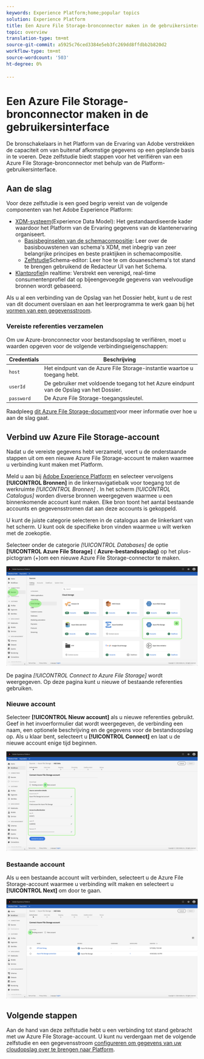 ```yaml
---
keywords: Experience Platform;home;popular topics
solution: Experience Platform
title: Een Azure File Storage-bronconnector maken in de gebruikersinterface
topic: overview
translation-type: tm+mt
source-git-commit: a5925c76ced3384e5eb3fc269dd8ffdbb2b820d2
workflow-type: tm+mt
source-wordcount: '503'
ht-degree: 0%

---
```



# Een Azure File Storage-bronconnector maken in de gebruikersinterface

De bronschakelaars in het Platform van de Ervaring van Adobe verstrekken de capaciteit om van buitenaf afkomstige gegevens op een geplande basis in te voeren. Deze zelfstudie biedt stappen voor het verifiëren van een Azure File Storage-bronconnector met behulp van de Platform-gebruikersinterface.

## Aan de slag

Voor deze zelfstudie is een goed begrip vereist van de volgende componenten van het Adobe Experience Platform:

- [XDM-systeem](../../../../../xdm/home.md)(Experience Data Model): Het gestandaardiseerde kader waardoor het Platform van de Ervaring gegevens van de klantenervaring organiseert.
   - [Basisbeginselen van de schemacompositie](../../../../../xdm/schema/composition.md): Leer over de basisbouwstenen van schema&#39;s XDM, met inbegrip van zeer belangrijke principes en beste praktijken in schemacompositie.
   - [Zelfstudie](../../../../../xdm/tutorials/create-schema-ui.md)Schema-editor: Leer hoe te om douaneschema&#39;s tot stand te brengen gebruikend de Redacteur UI van het Schema.
- [Klantprofiel](../../../../../profile/home.md)in realtime: Verstrekt een verenigd, real-time consumentenprofiel dat op bijeengevoegde gegevens van veelvoudige bronnen wordt gebaseerd.

Als u al een verbinding van de Opslag van het Dossier hebt, kunt u de rest van dit document overslaan en aan het leerprogramma te werk gaan bij het [vormen van een gegevensstroom](../../dataflow/cloud-storage.md).

### Vereiste referenties verzamelen

Om uw Azure-bronconnector voor bestandsopslag te verifiëren, moet u waarden opgeven voor de volgende verbindingseigenschappen:

| Credentials | Beschrijving |
| ---------- | ----------- |
| `host` | Het eindpunt van de Azure File Storage-instantie waartoe u toegang hebt. |
| `userId` | De gebruiker met voldoende toegang tot het Azure eindpunt van de Opslag van het Dossier. |
| `password` | De Azure File Storage-toegangssleutel. |

Raadpleeg [dit Azure File Storage-document](https://docs.microsoft.com/en-us/azure/storage/files/storage-how-to-use-files-windows)voor meer informatie over hoe u aan de slag gaat.

## Verbind uw Azure File Storage-account

Nadat u de vereiste gegevens hebt verzameld, voert u de onderstaande stappen uit om een nieuwe Azure File Storage-account te maken waarmee u verbinding kunt maken met Platform.

Meld u aan bij [Adobe Experience Platform](https://platform.adobe.com) en selecteer vervolgens **[!UICONTROL Bronnen]** in de linkernavigatiebalk voor toegang tot de werkruimte *[!UICONTROL Bronnen]* . In het scherm *[!UICONTROL Catalogus]* worden diverse bronnen weergegeven waarmee u een binnenkomende account kunt maken. Elke bron toont het aantal bestaande accounts en gegevensstromen dat aan deze accounts is gekoppeld.

U kunt de juiste categorie selecteren in de catalogus aan de linkerkant van het scherm. U kunt ook de specifieke bron vinden waarmee u wilt werken met de zoekoptie.

Selecteer onder de categorie *[!UICONTROL Databases]* de optie **[!UICONTROL Azure File Storage]** ( **Azure-bestandsopslag)** op het plus-pictogram (+)om een nieuwe Azure File Storage-connector te maken.

![catalogus](../../../../images/tutorials/create/azure-file-storage/catalog.png)

De pagina *[!UICONTROL Connect to Azure File Storage]* wordt weergegeven. Op deze pagina kunt u nieuwe of bestaande referenties gebruiken.

### Nieuwe account

Selecteer **[!UICONTROL Nieuw account]** als u nieuwe referenties gebruikt. Geef in het invoerformulier dat wordt weergegeven, de verbinding een naam, een optionele beschrijving en de gegevens voor de bestandsopslag op. Als u klaar bent, selecteert u **[!UICONTROL Connect]** en laat u de nieuwe account enige tijd beginnen.

![verbinden](../../../../images/tutorials/create/azure-file-storage/new.png)

### Bestaande account

Als u een bestaande account wilt verbinden, selecteert u de Azure File Storage-account waarmee u verbinding wilt maken en selecteert u **[!UICONTROL Next]** om door te gaan.

![bestaand](../../../../images/tutorials/create/azure-file-storage/existing.png)

## Volgende stappen

Aan de hand van deze zelfstudie hebt u een verbinding tot stand gebracht met uw Azure File Storage-account. U kunt nu verdergaan met de volgende zelfstudie en een gegevensstroom [configureren om gegevens van uw cloudopslag over te brengen naar Platform](../../dataflow/cloud-storage.md).